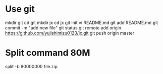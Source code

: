 # Use git
mkdir git
cd git
mkdir jx
cd jx
git init
vi README.md
git add README.md
git commit -m "add new file"
git status
git remote add origin https://github.com/yujishimizu0123/jx.git
git push origin master

# Split command 80M
split -b 80000000 file.zip